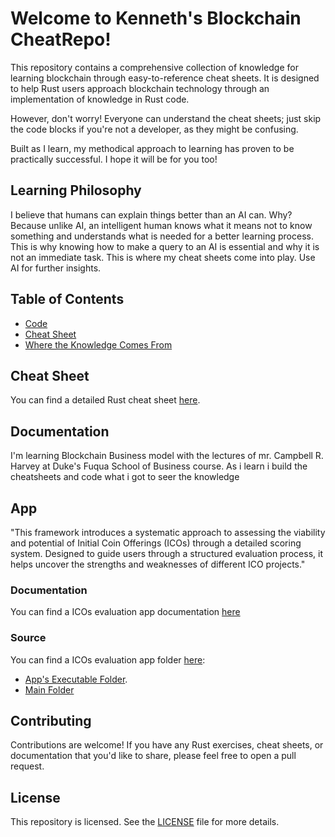 # Welcome to Kenneth's Blockchain CheatRepo!

This repository contains a comprehensive collection of knowledge for learning blockchain through easy-to-reference cheat sheets. 
It is designed to help Rust users approach blockchain technology through an implementation of knowledge in Rust code. 

However, don't worry! Everyone can understand the cheat sheets; just skip the code blocks if you're not a developer, as they might be confusing.

Built as I learn, my methodical approach to learning has proven to be practically successful. I hope it will be for you too!

## Learning Philosophy

I believe that humans can explain things better than an AI can. Why? Because unlike AI, an intelligent human knows what it means not to know something and understands what is needed for a better learning process. This is why knowing how to make a query to an AI is essential and why it is not an immediate task. This is where my cheat sheets come into play. Use AI for further insights.

## Table of Contents

- [Code](#Code)
- [Cheat Sheet](#cheat-sheet)
- [Where the Knowledge Comes From](#documentation)


## Cheat Sheet

You can find a detailed Rust cheat sheet [here](./cheat_sheets).

## Documentation

I'm learning Blockchain Business model with the lectures of mr. Campbell R. Harvey at Duke's Fuqua School of Business course.
As i learn i build the cheatsheets and code what i got to seer the knowledge

## App

"This framework introduces a systematic approach to assessing the viability and potential of Initial Coin Offerings (ICOs) through a detailed scoring system. Designed to guide users through a structured evaluation process, it helps uncover the strengths and weaknesses of different ICO projects."
 
### Documentation
You can find a ICOs evaluation app documentation [here](./cheat_sheets/EN/evaluation_sheet.md)

### Source
You can find a ICOs evaluation app folder [here](./code/evframework):
- [App's Executable Folder](./code/evframework/target/release).
- [Main Folder](./code/evframework/src) 

## Contributing

Contributions are welcome! If you have any Rust exercises, cheat sheets, or documentation that you'd like to share, please feel free to open a pull request.

## License

This repository is licensed. See the [LICENSE](./LICENSE) file for more details.
